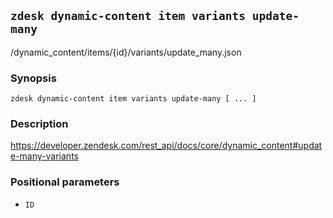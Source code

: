 ## `zdesk dynamic-content item variants update-many`

/dynamic_content/items/{id}/variants/update_many.json

### Synopsis

    zdesk dynamic-content item variants update-many [ ... ]

### Description

https://developer.zendesk.com/rest_api/docs/core/dynamic_content#update-many-variants

### Positional parameters

* `ID`


